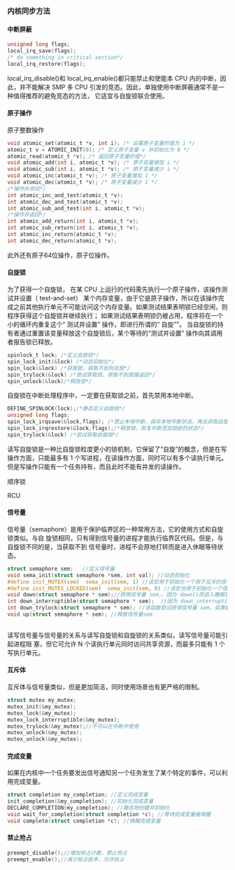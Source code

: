 ### 内核同步方法
 
#### 中断屏蔽
 
```c
unsigned long flags;
local_irq_save(flags);
/* do something in critical section*/
local_irq_restore(flags);
```
 
local_irq_disable()和 local_irq_enable()都只能禁止和使能本 CPU 内的中断，因此，并不能解决 SMP 多 CPU 引发的竞态。因此，单独使用中断屏蔽通常不是一种值得推荐的避免竞态的方法， 它适宜与自旋锁联合使用。
 
#### 原子操作
 
原子整数操作
 
```c
void atomic_set(atomic_t *v, int i); /* 设置原子变量的值为 i */
atomic_t v = ATOMIC_INIT(0); /* 定义原子变量 v 并初始化为 0 */
atomic_read(atomic_t *v); /* 返回原子变量的值*/
void atomic_add(int i, atomic_t *v); /* 原子变量增加 i */
void atomic_sub(int i, atomic_t *v); /* 原子变量减少 i */
void atomic_inc(atomic_t *v); /* 原子变量增加 1 */
void atomic_dec(atomic_t *v); /* 原子变量减少 1 */
/*操作并测试*/
int atomic_inc_and_test(atomic_t *v);
int atomic_dec_and_test(atomic_t *v);
int atomic_sub_and_test(int i, atomic_t *v);
/*操作并返回*/
int atomic_add_return(int i, atomic_t *v);
int atomic_sub_return(int i, atomic_t *v);
int atomic_inc_return(atomic_t *v);
int atomic_dec_return(atomic_t *v);
```
 
此外还有原子64位操作，原子位操作。
 
#### 自旋锁
 
为了获得一个自旋锁， 在某 CPU 上运行的代码需先执行一个原子操作，该操作测试并设置（ test-and-set） 某个内存变量，由于它是原子操作，所以在该操作完成之前其他执行单元不可能访问这个内存变量。如果测试结果表明锁已经空闲，则程序获得这个自旋锁并继续执行； 如果测试结果表明锁仍被占用，程序将在一个小的循环内重复这个“ 测试并设置” 操作，即进行所谓的“ 自旋””。 当自旋锁的持有者通过重置该变量释放这个自旋锁后，某个等待的“测试并设置” 操作向其调用者报告锁已释放。
 
```c
spinlock_t lock; /*定义自旋锁*/
spin_lock_init(&lock) /*动态初始化*/
spin_lock(&lock) /*获取锁，获取不到则自旋*/
spin_trylock(&lock) /*尝试获取锁，获取不到直接返回*/
spin_unlock(&lock)/*释放锁*/
```
 
自旋锁在中断处理程序中，一定要在获取锁之前，首先禁用本地中断。
 
```c
DEFINE_SPINLOCK(lock);/*静态定义自旋锁*/
unsigned long flags;
spin_lock_irqsave(&lock,flags); /*禁止本地中断，保存本地中断状态，再去获取自旋锁*/
spin_lock_irqrestore(&lock,flags);/*释放锁，恢复中断至加锁前的状态*/
spin_trylock(&lock) /*尝试获取自旋锁*/
```
 
 
 
读写自旋锁是一种比自旋锁粒度更小的锁机制，它保留了“自旋”的概念，但是在写操作方面，只能最多有 1
个写进程，在读操作方面，同时可以有多个读执行单元。但是写操作只能有一个任务持有，而且此时不能有并发的读操作。
 
顺序锁
 
RCU
 
#### 信号量
 
信号量（semaphore）是用于保护临界区的一种常用方法，它的使用方式和自旋锁类似。与自
旋锁相同，只有得到信号量的进程才能执行临界区代码。但是，与自旋锁不同的是，当获取不到
信号量时，进程不会原地打转而是进入休眠等待状态。
 
```c
struct semaphore sem;   //定义信号量
void sema_init(struct semaphore *sem, int val); //动态初始化
#define init_MUTEX(sem)  sema_init(sem, 1) //该宏用于初始化一个用于互斥的信号量，它把信号量 sem 的值设置为 1；
#define init_MUTEX_LOCKED(sem)  sema_init(sem, 0) //该宏也用于初始化一个信号量，但它把信号量 sem 的值设置为 0；
void down(struct semaphore * sem);//获得信号量 sem，，因为 down()而进入睡眠状态的进程不能被信号打断
int down_interruptible(struct semaphore * sem);  //因为 down_interruptible()而进入睡眠状态的进程能被信号打断，信号也会导致该函数返回
int down_trylock(struct semaphore * sem); //该函数尝试获得信号量 sem，如果能够立刻获得，它就获得该信号量并返回 0，否则，返回非 0 值。可以在中断中使用
void up(struct semaphore * sem); //释放信号量sem
 
```
 
读写信号量与信号量的关系与读写自旋锁和自旋锁的关系类似，读写信号量可能引起进程阻
塞，但它可允许 N 个读执行单元同时访问共享资源，而最多只能有 1 个写执行单元。
 
#### 互斥体
 
互斥体与信号量类似，但是更加简洁，同时使用场景也有更严格的限制。
 
```c
struct mutex my_mutex;
mutex_init(&my_mutex);
mutex_lock(&my_mutex);
mutex_lock_interruptible(&my_mutex);
mutex_trylock(&my_mutex);//不可以在中断中使用
mutex_unlock(&my_mutex);
mutex_unlock(&my_mutex);
```
 
 
 
#### 完成变量
 
如果在内核中一个任务要发出信号通知另一个任务发生了某个特定的事件，可以利用完成变量。
 
```C
struct completion my_completion; //定义完成变量
init_completion(&my_completion); //初始化完成变量
DECLARE_COMPLETION(my_completion); //静态地创建并初始化
void wait_for_completion(struct completion *c); //等待完成变量被唤醒
void complete(struct completion *c); //唤醒完成变量
```
 
#### 禁止抢占
 
```C
preempt_disable();//增加抢占计数，禁止抢占
preempt_enable();//减少抢占技术，允许抢占
```
 